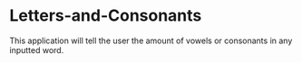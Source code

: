 # Letters-and-Consonants
This application will tell the user the amount of vowels or consonants in any inputted word.
